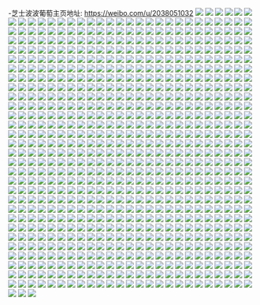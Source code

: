 -芝士波波葡萄主页地址: https://weibo.com/u/2038051032 
![](https://wx4.sinaimg.cn/mw2000/797a30d8gy1h94ldsx1okj20tu0lddhh.jpg) 
![](https://wx4.sinaimg.cn/mw2000/797a30d8gy1h93lzzyhoqj20zk0k0adq.jpg) 
![](https://wx4.sinaimg.cn/mw2000/797a30d8gy1h93m1l9p1jj21yl2zsb2b.jpg) 
![](https://wx4.sinaimg.cn/mw2000/797a30d8gy1h93m0hkgryj22c0340kjo.jpg) 
![](https://wx4.sinaimg.cn/mw2000/797a30d8gy1h93m1db4ioj22ay37kkjn.jpg) 
![](https://wx4.sinaimg.cn/mw2000/797a30d8gy1h93m1evreuj23402c0e82.jpg) 
![](https://wx4.sinaimg.cn/mw2000/797a30d8gy1h93m136ec9j22qi27fqv7.jpg) 
![](https://wx4.sinaimg.cn/mw2000/797a30d8gy1h93lzzbxeaj22c02g4hdw.jpg) 
![](https://wx4.sinaimg.cn/mw2000/797a30d8gy1h93m0ps1fnj225i1rpe82.jpg) 
![](https://wx4.sinaimg.cn/mw2000/797a30d8gy1h93m20owp7j22c02xlkjo.jpg) 
![](https://wx4.sinaimg.cn/mw2000/797a30d8gy1h8ryrropltj20k00zktdi.jpg) 
![](https://wx4.sinaimg.cn/mw2000/797a30d8gy1h8qbvuxwppj20ld1hdgqj.jpg) 
![](https://wx4.sinaimg.cn/mw2000/797a30d8gy1h8cr4799o1j20u01hc475.jpg) 
![](https://wx4.sinaimg.cn/mw2000/797a30d8gy1h89cj2g897j20u009gwf3.jpg) 
![](https://wx4.sinaimg.cn/mw2000/797a30d8gy1h89cjbd3mwj22c03407wi.jpg) 
![](https://wx4.sinaimg.cn/mw2000/797a30d8gy1h83qkrokmbj20u01syn1a.jpg) 
![](https://wx4.sinaimg.cn/mw2000/797a30d8gy1h7jkusuvkqj20u01hcnak.jpg) 
![](https://wx4.sinaimg.cn/mw2000/797a30d8gy1h61q2hwrzhj20u01hc12a.jpg) 
![](https://wx4.sinaimg.cn/mw2000/797a30d8gy1h5vkj5i0kpj21400u076l.jpg) 
![](https://wx4.sinaimg.cn/mw2000/797a30d8gy1h5i5cq5165j22c03401kz.jpg) 
![](https://wx4.sinaimg.cn/mw2000/797a30d8gy1h5i5b1z4haj20qp0r1taa.jpg) 
![](https://wx4.sinaimg.cn/mw2000/797a30d8gy1h40vscl2qqj20u0140teq.jpg) 
![](https://wx4.sinaimg.cn/mw2000/797a30d8gy1h40vskyq1wj20n00kfdjn.jpg) 
![](https://wx4.sinaimg.cn/mw2000/797a30d8gy1h3vw2k01wnj20u01hcwm3.jpg) 
![](https://wx4.sinaimg.cn/mw2000/797a30d8gy1h35g52ppooj20u01sywj1.jpg) 
![](https://wx4.sinaimg.cn/mw2000/797a30d8gy1h35g57lau2j20u01hcjyp.jpg) 
![](https://wx4.sinaimg.cn/mw2000/797a30d8gy1h35g5pm2hnj20u01hc7ef.jpg) 
![](https://wx4.sinaimg.cn/mw2000/797a30d8gy1h2zhyex3c5j20u01sy0z0.jpg) 
![](https://wx4.sinaimg.cn/mw2000/797a30d8gy1h283mfxb8gj20u01hcqdv.jpg) 
![](https://wx4.sinaimg.cn/mw2000/797a30d8gy1h24466t0f8j20u01syagg.jpg) 
![](https://wx4.sinaimg.cn/mw2000/797a30d8gy1h23gnu7irfj20u0140ajq.jpg) 
![](https://wx4.sinaimg.cn/mw2000/797a30d8gy1h1wlg186txj21sc2dsx6p.jpg) 
![](https://wx4.sinaimg.cn/mw2000/797a30d8gy1h1tcn1vxhgj251c3s0x6r.jpg) 
![](https://wx4.sinaimg.cn/mw2000/797a30d8gy1h1tcn3h4c5j22yo1o0qv6.jpg) 
![](https://wx4.sinaimg.cn/mw2000/797a30d8gy1h1tcln5e2tj21e022hn6b.jpg) 
![](https://wx4.sinaimg.cn/mw2000/797a30d8gy1h1dxv5wkxaj23402c0b2c.jpg) 
![](https://wx4.sinaimg.cn/mw2000/797a30d8gy1h13b3ul6kzj20wi19442n.jpg) 
![](https://wx4.sinaimg.cn/mw2000/797a30d8gy1h12nciupzfj22yo1o0u0y.jpg) 
![](https://wx4.sinaimg.cn/mw2000/797a30d8gy1h0wmjjmnckj22c0391u0y.jpg) 
![](https://wx4.sinaimg.cn/mw2000/797a30d8gy1h0v8xedipfj20lc0lc40a.jpg) 
![](https://wx4.sinaimg.cn/mw2000/797a30d8gy1h0iijueew1j21hc0u0apj.jpg) 
![](https://wx4.sinaimg.cn/mw2000/797a30d8gy1h0iijyo7blj22c03401kz.jpg) 
![](https://wx4.sinaimg.cn/mw2000/797a30d8gy1h0cmitgex0j23402c0npe.jpg) 
![](https://wx4.sinaimg.cn/mw2000/797a30d8gy1h0cmixom34j23402c0b2b.jpg) 
![](https://wx4.sinaimg.cn/mw2000/797a30d8gy1h0cmj087noj23402c01ky.jpg) 
![](https://wx4.sinaimg.cn/mw2000/797a30d8gy1gzy1t81frbj23402c01kz.jpg) 
![](https://wx4.sinaimg.cn/mw2000/797a30d8gy1gzxhnh88jnj20m30tcjsy.jpg) 
![](https://wx4.sinaimg.cn/mw2000/797a30d8gy1gzvjw8smg9j21400u0k0m.jpg) 
![](https://wx4.sinaimg.cn/mw2000/797a30d8gy1gzlb297fbej20la112my0.jpg) 
![](https://wx4.sinaimg.cn/mw2000/797a30d8gy1gzlb28nmpij20lh152gom.jpg) 
![](https://wx4.sinaimg.cn/mw2000/797a30d8gy1gzl2d7d8adj20u005kglo.jpg) 
![](https://wx4.sinaimg.cn/mw2000/797a30d8gy1gzj92xan3uj20rn1fvti8.jpg) 
![](https://wx4.sinaimg.cn/mw2000/797a30d8gy1gyybr52e1kj21400u0dq1.jpg) 
![](https://wx4.sinaimg.cn/mw2000/797a30d8gy1gyviyhdi78j21hc0u07d5.jpg) 
![](https://wx4.sinaimg.cn/mw2000/797a30d8gy1gysg3s7zuuj215o1au121.jpg) 
![](https://wx4.sinaimg.cn/mw2000/797a30d8gy1gyftkzw1gij22yo1o0kjm.jpg) 
![](https://wx4.sinaimg.cn/mw2000/797a30d8gy1gy0h5h8i68j20u0140dlx.jpg) 
![](https://wx4.sinaimg.cn/mw2000/797a30d8gy1gy0h6cy99ej21400u0n82.jpg) 
![](https://wx4.sinaimg.cn/mw2000/797a30d8gy1gy0h5be6b4j21400u0qej.jpg) 
![](https://wx4.sinaimg.cn/mw2000/797a30d8gy1gy0he0kr6nj206y0ay74m.jpg) 
![](https://wx4.sinaimg.cn/mw2000/797a30d8gy1gy0glvollcj213z0q9tig.jpg) 
![](https://wx4.sinaimg.cn/mw2000/797a30d8gy1gxybes6r3tj22801o0kjl.jpg) 
![](https://wx4.sinaimg.cn/mw2000/797a30d8gy1gxy4h5a9yxj20hs0e8abl.jpg) 
![](https://wx4.sinaimg.cn/mw2000/797a30d8gy1gwiehrd1fxj21400u0qdd.jpg) 
![](https://wx4.sinaimg.cn/mw2000/797a30d8gy1gwiehqenwfj21400u0dpg.jpg) 
![](https://wx4.sinaimg.cn/mw2000/797a30d8gy1gwha7xgjkgj20k00k0401.jpg) 
![](https://wx4.sinaimg.cn/mw2000/797a30d8gy1gwfnl3z6d7j20u10u0778.jpg) 
![](https://wx4.sinaimg.cn/mw2000/797a30d8gy1gwcryhot2gj22801o0u0x.jpg) 
![](https://wx4.sinaimg.cn/mw2000/797a30d8gy1gwcryjgodaj22801o0x6p.jpg) 
![](https://wx4.sinaimg.cn/mw2000/797a30d8gy1gwbiqhhcjhj20t51cun8z.jpg) 
![](https://wx4.sinaimg.cn/mw2000/797a30d8gy1gwb6y4vl7ej23402c0qv6.jpg) 
![](https://wx4.sinaimg.cn/mw2000/797a30d8gy1gwb6xfbr3sj22c03401kz.jpg) 
![](https://wx4.sinaimg.cn/mw2000/797a30d8gy1gwb6xotni6j229p1z9b29.jpg) 
![](https://wx4.sinaimg.cn/mw2000/797a30d8gy1gw9skag0ejj222o340x6p.jpg) 
![](https://wx4.sinaimg.cn/mw2000/797a30d8gy1gw6lv942o2j234022oe82.jpg) 
![](https://wx4.sinaimg.cn/mw2000/797a30d8gy1gw6lvbn035j234022ox6p.jpg) 
![](https://wx4.sinaimg.cn/mw2000/797a30d8gy1gw43n4pil1j20r612w0wx.jpg) 
![](https://wx4.sinaimg.cn/mw2000/797a30d8gy1gw407sw8bvj20r60l176w.jpg) 
![](https://wx4.sinaimg.cn/mw2000/797a30d8ly1gw14anl1oxj23s051ckjo.jpg) 
![](https://wx4.sinaimg.cn/mw2000/797a30d8ly1gw14ayxfbrj22bc334b2b.jpg) 
![](https://wx4.sinaimg.cn/mw2000/797a30d8ly1gw14b3hda2j23342bckjm.jpg) 
![](https://wx4.sinaimg.cn/mw2000/797a30d8ly1gw14ars9n3j23342bce82.jpg) 
![](https://wx4.sinaimg.cn/mw2000/797a30d8gy1gw02hnq605j22bc2b9kjm.jpg) 
![](https://wx4.sinaimg.cn/mw2000/797a30d8gy1gvzvvy6mj8j22bc334b2a.jpg) 
![](https://wx4.sinaimg.cn/mw2000/797a30d8gy1gvyxm3f8x1j20r61fojyi.jpg) 
![](https://wx4.sinaimg.cn/mw2000/797a30d8gy1gvyxm3xdi9j20pp117q6z.jpg) 
![](https://wx4.sinaimg.cn/mw2000/797a30d8gy1gvwctuqtxhj20gi0c8t9m.jpg) 
![](https://wx4.sinaimg.cn/mw2000/797a30d8gy1gvw2h2twh9j23hs1yox6p.jpg) 
![](https://wx4.sinaimg.cn/mw2000/797a30d8gy1gvtryikagqj23342bcqv7.jpg) 
![](https://wx4.sinaimg.cn/mw2000/797a30d8gy1gvswnqlmtbj20dw0gy3yv.jpg) 
![](https://wx4.sinaimg.cn/mw2000/002dVsaQly1gvg0lvwh40j63402c07wj02.jpg) 
![](https://wx4.sinaimg.cn/mw2000/002dVsaQgy1gvbekpi578j60r60hd3z102.jpg) 
![](https://wx4.sinaimg.cn/mw2000/002dVsaQgy1gval0vkv31j60ok1h976s02.jpg) 
![](https://wx4.sinaimg.cn/mw2000/002dVsaQgy1gv9f0pvczqj62bc334npe02.jpg) 
![](https://wx4.sinaimg.cn/mw2000/002dVsaQgy1gv9f0r5hiuj62z71obkjm02.jpg) 
![](https://wx4.sinaimg.cn/mw2000/002dVsaQgy1gv8zmvr8y5j62bc2bchdt02.jpg) 
![](https://wx4.sinaimg.cn/mw2000/002dVsaQgy1gv8bhniz9wj60r60b7q3b02.jpg) 
![](https://wx4.sinaimg.cn/mw2000/002dVsaQgy1gv89h8miayj60m81f80us02.jpg) 
![](https://wx4.sinaimg.cn/mw2000/002dVsaQgy1gv84x9ql2aj60jg0jfdiv02.jpg) 
![](https://wx4.sinaimg.cn/mw2000/002dVsaQgy1gv38k34m5uj63342bcx6p02.jpg) 
![](https://wx4.sinaimg.cn/mw2000/002dVsaQgy1gv1bz59dlkj60r61eitb002.jpg) 
![](https://wx4.sinaimg.cn/mw2000/002dVsaQgy1gv18jgw3flj63342bckjl02.jpg) 
![](https://wx4.sinaimg.cn/mw2000/002dVsaQgy1gv0uvcgncyj60hs0hsjsn02.jpg) 
![](https://wx4.sinaimg.cn/mw2000/002dVsaQgy1guzvbt3dowj63342bc1kz02.jpg) 
![](https://wx4.sinaimg.cn/mw2000/002dVsaQgy1guygzltm80j62bc3341ky02.jpg) 
![](https://wx4.sinaimg.cn/mw2000/002dVsaQgy1guwbn9753lj63342bckjp02.jpg) 
![](https://wx4.sinaimg.cn/mw2000/002dVsaQgy1guw3dpaitgj60u00xf78202.jpg) 
![](https://wx4.sinaimg.cn/mw2000/002dVsaQgy1guu5ysdjxej62bc3341kz02.jpg) 
![](https://wx4.sinaimg.cn/mw2000/002dVsaQgy1gutbhzwqtfj62c0340qv602.jpg) 
![](https://wx4.sinaimg.cn/mw2000/002dVsaQgy1gutbi1s8e5j63402c0kjm02.jpg) 
![](https://wx4.sinaimg.cn/mw2000/002dVsaQgy1gutbiaqnwrj63402c01kz02.jpg) 
![](https://wx4.sinaimg.cn/mw2000/002dVsaQgy1gutbib8f3vj60r6108go802.jpg) 
![](https://wx4.sinaimg.cn/mw2000/002dVsaQgy1guqy5915uej60qo0qo75p02.jpg) 
![](https://wx4.sinaimg.cn/mw2000/002dVsaQgy1guphfcxof0j60qo0qo0v202.jpg) 
![](https://wx4.sinaimg.cn/mw2000/002dVsaQgy1gundjch9pbj63342bce8302.jpg) 
![](https://wx4.sinaimg.cn/mw2000/002dVsaQgy1gundjneiykj63342bc1kz02.jpg) 
![](https://wx4.sinaimg.cn/mw2000/002dVsaQgy1gufj9qij4tj62w62bc7wl02.jpg) 
![](https://wx4.sinaimg.cn/mw2000/002dVsaQgy1gufjbut6glj62w62bcx6s02.jpg) 
![](https://wx4.sinaimg.cn/mw2000/002dVsaQgy1gufjc489lkj62w62bcx6t02.jpg) 
![](https://wx4.sinaimg.cn/mw2000/002dVsaQgy1gufjc8lhjqj62bc1uokjn02.jpg) 
![](https://wx4.sinaimg.cn/mw2000/002dVsaQgy1gufjcfdrjoj62w62bcqv902.jpg) 
![](https://wx4.sinaimg.cn/mw2000/002dVsaQgy1gufjck2tl9j62bc1unb2c02.jpg) 
![](https://wx4.sinaimg.cn/mw2000/002dVsaQgy1gufjbxvgqaj62bc1uo7wj02.jpg) 
![](https://wx4.sinaimg.cn/mw2000/002dVsaQgy1guf15nl7zbj606t06sdgp02.jpg) 
![](https://wx4.sinaimg.cn/mw2000/002dVsaQgy1gudp96yfhdj62bc334kjm02.jpg) 
![](https://wx4.sinaimg.cn/mw2000/002dVsaQgy1gudp9esxebj60r6108djq02.jpg) 
![](https://wx4.sinaimg.cn/mw2000/002dVsaQgy1gtzdh4aocqj62bc334kjn02.jpg) 
![](https://wx4.sinaimg.cn/mw2000/002dVsaQgy1gtwpt110ufj61400u0q7x02.jpg) 
![](https://wx4.sinaimg.cn/mw2000/002dVsaQgy1gtngkxs46fj60u00u0jt702.jpg) 
![](https://wx4.sinaimg.cn/mw2000/002dVsaQgy1gtl36godjaj60r60qmdic02.jpg) 
![](https://wx4.sinaimg.cn/mw2000/797a30d8gy1gt1r8is68oj22bc334u0x.jpg) 
![](https://wx4.sinaimg.cn/mw2000/797a30d8gy1gt1r8kzdjzj23402c0x6q.jpg) 
![](https://wx4.sinaimg.cn/mw2000/797a30d8gy1gsvy9za41lj20u00jwjt1.jpg) 
![](https://wx4.sinaimg.cn/mw2000/797a30d8gy1gsvy9zjjkmj20qo0qomyl.jpg) 
![](https://wx4.sinaimg.cn/mw2000/797a30d8gy1gsmbxj9a10j20pm1h9aeb.jpg) 
![](https://wx4.sinaimg.cn/mw2000/797a30d8gy1gsfs4bnqy5j20qs0my3zk.jpg) 
![](https://wx4.sinaimg.cn/mw2000/797a30d8gy1gsc7aot7q7j22vs1hlb2c.jpg) 
![](https://wx4.sinaimg.cn/mw2000/797a30d8gy1gsb9pafg5lj23342bckjm.jpg) 
![](https://wx4.sinaimg.cn/mw2000/797a30d8gy1gsamgz0zxej23342bcx6q.jpg) 
![](https://wx4.sinaimg.cn/mw2000/002dVsaQgy1gsamh3zwbmj63342bc7wj02.jpg) 
![](https://wx4.sinaimg.cn/mw2000/797a30d8gy1gsam7br2h1j23342bcqv6.jpg) 
![](https://wx4.sinaimg.cn/mw2000/797a30d8gy1gsam6wqytnj23342bc1ky.jpg) 
![](https://wx4.sinaimg.cn/mw2000/797a30d8gy1gsamh4svkxj20r60jswh2.jpg) 
![](https://wx4.sinaimg.cn/mw2000/797a30d8gy1gsam7xefsjj20r60i7q57.jpg) 
![](https://wx4.sinaimg.cn/mw2000/797a30d8gy1gsamhb3isvj23342bcqv7.jpg) 
![](https://wx4.sinaimg.cn/mw2000/797a30d8gy1gsamhf049oj23342bce82.jpg) 
![](https://wx4.sinaimg.cn/mw2000/797a30d8gy1gsamhivpqvj23342bckjm.jpg) 
![](https://wx4.sinaimg.cn/mw2000/002dVsaQgy1gsamhl7pymj63342bchdv02.jpg) 
![](https://wx4.sinaimg.cn/mw2000/797a30d8gy1gs8w6uq1m0j23342bc1ky.jpg) 
![](https://wx4.sinaimg.cn/mw2000/797a30d8gy1gs8w6xlnhaj23342bc7wi.jpg) 
![](https://wx4.sinaimg.cn/mw2000/797a30d8gy1gs8uhyfjv9j23342bcx6q.jpg) 
![](https://wx4.sinaimg.cn/mw2000/797a30d8gy1gs8ugr7orzj20r60heabn.jpg) 
![](https://wx4.sinaimg.cn/mw2000/797a30d8gy1gs8uguxqcoj23342bc1kz.jpg) 
![](https://wx4.sinaimg.cn/mw2000/002dVsaQgy1gs8uhu2xvfj63342bc7wj02.jpg) 
![](https://wx4.sinaimg.cn/mw2000/797a30d8gy1gs8uh02ix2j23342bcnpf.jpg) 
![](https://wx4.sinaimg.cn/mw2000/797a30d8gy1gs8uh51fftj23342bckjn.jpg) 
![](https://wx4.sinaimg.cn/mw2000/002dVsaQgy1gs8uh8zoifj63342bcb2a02.jpg) 
![](https://wx4.sinaimg.cn/mw2000/797a30d8gy1gs8uhheslaj23342bcqv8.jpg) 
![](https://wx4.sinaimg.cn/mw2000/002dVsaQgy1gs8ugjls77j62bc334kjp02.jpg) 
![](https://wx4.sinaimg.cn/mw2000/797a30d8gy1gs3vwjwnj7j23342bcb2b.jpg) 
![](https://wx4.sinaimg.cn/mw2000/797a30d8gy1gs3vwl2mh8j20r60wajxu.jpg) 
![](https://wx4.sinaimg.cn/mw2000/797a30d8gy1grxz4tl84oj22i51v94qr.jpg) 
![](https://wx4.sinaimg.cn/mw2000/797a30d8gy1grxz4ywtnqj234024l7wk.jpg) 
![](https://wx4.sinaimg.cn/mw2000/797a30d8gy1gruhvh8iomj20r60nejue.jpg) 
![](https://wx4.sinaimg.cn/mw2000/797a30d8gy1gruhuipe5fj23402c0qv9.jpg) 
![](https://wx4.sinaimg.cn/mw2000/797a30d8gy1gruhu28o57j20r60l277l.jpg) 
![](https://wx4.sinaimg.cn/mw2000/797a30d8gy1gruhum24ybj22io1w0u0x.jpg) 
![](https://wx4.sinaimg.cn/mw2000/797a30d8gy1gruhumrmp1j20r60legna.jpg) 
![](https://wx4.sinaimg.cn/mw2000/797a30d8gy1gruhtwfndmj20r60jvn03.jpg) 
![](https://wx4.sinaimg.cn/mw2000/797a30d8gy1gruhv2b5p6j23402c0u11.jpg) 
![](https://wx4.sinaimg.cn/mw2000/797a30d8gy1gruhvcyd59j23402c0e85.jpg) 
![](https://wx4.sinaimg.cn/mw2000/797a30d8gy1gruhve9a35j20r60o5n0g.jpg) 
![](https://wx4.sinaimg.cn/mw2000/797a30d8gy1gruhvfsydoj20r60ok411.jpg) 
![](https://wx4.sinaimg.cn/mw2000/797a30d8gy1gruhvhzoyij20r00sc0vi.jpg) 
![](https://wx4.sinaimg.cn/mw2000/797a30d8gy1gruhvwvpenj23402c0x6s.jpg) 
![](https://wx4.sinaimg.cn/mw2000/797a30d8gy1gruhvxm3vlj20r50ukdj8.jpg) 
![](https://wx4.sinaimg.cn/mw2000/797a30d8gy1gruhwn2k12j20r614kq6a.jpg) 
![](https://wx4.sinaimg.cn/mw2000/797a30d8gy1gruhwzukqzj20r61axn1f.jpg) 
![](https://wx4.sinaimg.cn/mw2000/797a30d8gy1gruhvyhythj20qs0k7q5t.jpg) 
![](https://wx4.sinaimg.cn/mw2000/797a30d8gy1gruhvztm4oj20r6159n2w.jpg) 
![](https://wx4.sinaimg.cn/mw2000/797a30d8gy1gruhw3lh26j20r60n1tb9.jpg) 
![](https://wx4.sinaimg.cn/mw2000/797a30d8gy1grsmeffpbgj20r614rq50.jpg) 
![](https://wx4.sinaimg.cn/mw2000/797a30d8gy1grsmbsrogaj20r60uh77p.jpg) 
![](https://wx4.sinaimg.cn/mw2000/797a30d8gy1grsmaz0l99j20jn17d7ew.jpg) 
![](https://wx4.sinaimg.cn/mw2000/797a30d8gy1grsmeumn3ej20r60pjacw.jpg) 
![](https://wx4.sinaimg.cn/mw2000/002dVsaQgy1grsmf0r837j60r30z5wi602.jpg) 
![](https://wx4.sinaimg.cn/mw2000/797a30d8gy1grsmcgppsbj20r61g977d.jpg) 
![](https://wx4.sinaimg.cn/mw2000/797a30d8gy1grslv2ig78j21400u0agm.jpg) 
![](https://wx4.sinaimg.cn/mw2000/002dVsaQgy1grslvacz7lj60u0140jy102.jpg) 
![](https://wx4.sinaimg.cn/mw2000/797a30d8gy1grslvgvshkj20u0140n3b.jpg) 
![](https://wx4.sinaimg.cn/mw2000/797a30d8gy1grslvhxe65j20u0140woi.jpg) 
![](https://wx4.sinaimg.cn/mw2000/797a30d8gy1grslv52odqj21400u0dm5.jpg) 
![](https://wx4.sinaimg.cn/mw2000/797a30d8gy1grslw2ibozj20r60hkq7l.jpg) 
![](https://wx4.sinaimg.cn/mw2000/797a30d8gy1grslws4wwej20r618dwmp.jpg) 
![](https://wx4.sinaimg.cn/mw2000/797a30d8gy1grslvnharaj20u0140dl9.jpg) 
![](https://wx4.sinaimg.cn/mw2000/797a30d8gy1grslv8uwr5j20r60ev40h.jpg) 
![](https://wx4.sinaimg.cn/mw2000/797a30d8gy1grslxzrov1j20r60jxadr.jpg) 
![](https://wx4.sinaimg.cn/mw2000/797a30d8gy1grslvawdolj20r6115jw8.jpg) 
![](https://wx4.sinaimg.cn/mw2000/797a30d8gy1grslvcrid8j213y0u0gpa.jpg) 
![](https://wx4.sinaimg.cn/mw2000/797a30d8gy1grslx5c4yfj20u0140dkh.jpg) 
![](https://wx4.sinaimg.cn/mw2000/002dVsaQgy1grslxjsqqij60r60i0dgu02.jpg) 
![](https://wx4.sinaimg.cn/mw2000/797a30d8gy1grslxrfdu7j20u0140gq6.jpg) 
![](https://wx4.sinaimg.cn/mw2000/002dVsaQgy1grslygp494j61400u0djz02.jpg) 
![](https://wx4.sinaimg.cn/mw2000/002dVsaQgy1grsly7qqogj61400u042402.jpg) 
![](https://wx4.sinaimg.cn/mw2000/797a30d8gy1grsky7muozj22c0340b2e.jpg) 
![](https://wx4.sinaimg.cn/mw2000/797a30d8gy1grskycadgpj23402c0x6t.jpg) 
![](https://wx4.sinaimg.cn/mw2000/797a30d8gy1grskyg3q8lj222o1sc4qr.jpg) 
![](https://wx4.sinaimg.cn/mw2000/797a30d8gy1grskyi6gbpj22ds1scnpf.jpg) 
![](https://wx4.sinaimg.cn/mw2000/797a30d8gy1grskyr4adaj22c03404qv.jpg) 
![](https://wx4.sinaimg.cn/mw2000/797a30d8gy1grskyopji2j22ds1scqv7.jpg) 
![](https://wx4.sinaimg.cn/mw2000/797a30d8gy1grskymkzwrj22ds1sc7wj.jpg) 
![](https://wx4.sinaimg.cn/mw2000/797a30d8gy1grskydpj4yj23402c0x6p.jpg) 
![](https://wx4.sinaimg.cn/mw2000/797a30d8gy1grskya3u6vj23402c0kjo.jpg) 
![](https://wx4.sinaimg.cn/mw2000/797a30d8gy1grskyswghxj22ds1scu0z.jpg) 
![](https://wx4.sinaimg.cn/mw2000/797a30d8gy1grskywoyh8j22ds1scqv7.jpg) 
![](https://wx4.sinaimg.cn/mw2000/797a30d8gy1grskyyih8jj23402c0e84.jpg) 
![](https://wx4.sinaimg.cn/mw2000/797a30d8gy1grskz0zbi0j225v335nph.jpg) 
![](https://wx4.sinaimg.cn/mw2000/797a30d8gy1grskz2hscwj22ds1c97wj.jpg) 
![](https://wx4.sinaimg.cn/mw2000/797a30d8gy1grskz3repkj22ds1c9kjm.jpg) 
![](https://wx4.sinaimg.cn/mw2000/797a30d8gy1grskz52hslj22ds1c9npe.jpg) 
![](https://wx4.sinaimg.cn/mw2000/797a30d8gy1grskz6nb3vj22ds1sckjl.jpg) 
![](https://wx4.sinaimg.cn/mw2000/797a30d8gy1grskz787c0j20r60kdgnu.jpg) 
![](https://wx4.sinaimg.cn/mw2000/797a30d8gy1grsd0du09xj20u0140djd.jpg) 
![](https://wx4.sinaimg.cn/mw2000/797a30d8gy1grmurngx3dj21t00u04ln.jpg) 
![](https://wx4.sinaimg.cn/mw2000/797a30d8gy1grknbsnrkij20u01t04b0.jpg) 
![](https://wx4.sinaimg.cn/mw2000/797a30d8gy1grknbtjluej20u01t07ex.jpg) 
![](https://wx4.sinaimg.cn/mw2000/797a30d8gy1grkjycnjq8j20go0g9aaq.jpg) 
![](https://wx4.sinaimg.cn/mw2000/797a30d8gy1grfz8nfd0fj20r60hz0uc.jpg) 
![](https://wx4.sinaimg.cn/mw2000/797a30d8gy1grbvxl3wquj20r60eeq3i.jpg) 
![](https://wx4.sinaimg.cn/mw2000/797a30d8gy1gr0au73covj20r60avgmi.jpg) 
![](https://wx4.sinaimg.cn/mw2000/797a30d8gy1gqx75ngzx6j20r60kdju1.jpg) 
![](https://wx4.sinaimg.cn/mw2000/797a30d8gy1gqx75tvsb5j23342bcqv6.jpg) 
![](https://wx4.sinaimg.cn/mw2000/797a30d8gy1gqslk8wip8j23342bc4qr.jpg) 
![](https://wx4.sinaimg.cn/mw2000/797a30d8gy1gqslkp3ul8j22bc3347wj.jpg) 
![](https://wx4.sinaimg.cn/mw2000/797a30d8gy1gqslkv06bmj23342bc1kz.jpg) 
![](https://wx4.sinaimg.cn/mw2000/797a30d8gy1gqslk278qvj23342bc1kz.jpg) 
![](https://wx4.sinaimg.cn/mw2000/797a30d8gy1gqslkyhx0dj21sg107npd.jpg) 
![](https://wx4.sinaimg.cn/mw2000/797a30d8gy1gqsll27370j21401z4x6p.jpg) 
![](https://wx4.sinaimg.cn/mw2000/797a30d8gy1gqrr58uxfhj21hc1z4kjl.jpg) 
![](https://wx4.sinaimg.cn/mw2000/797a30d8ly1gqpwb0oy08j23342bchdv.jpg) 
![](https://wx4.sinaimg.cn/mw2000/797a30d8ly1gqpwb1x81yj23342bc1ky.jpg) 
![](https://wx4.sinaimg.cn/mw2000/797a30d8ly1gqpwb3dicvj23342bcb2b.jpg) 
![](https://wx4.sinaimg.cn/mw2000/797a30d8gy1gqp8frc1ecj20v90uxwh8.jpg) 
![](https://wx4.sinaimg.cn/mw2000/797a30d8gy1gqkemu7flnj21400u0qd6.jpg) 
![](https://wx4.sinaimg.cn/mw2000/797a30d8gy1gqken7wyq7j23342bce84.jpg) 
![](https://wx4.sinaimg.cn/mw2000/797a30d8gy1gqh6qvakdzj21mc1mc4qr.jpg) 
![](https://wx4.sinaimg.cn/mw2000/797a30d8gy1gqh6qsyglej21mc1mcx6q.jpg) 
![](https://wx4.sinaimg.cn/mw2000/797a30d8gy1gqh6qwzowhj21mc1mcx6q.jpg) 
![](https://wx4.sinaimg.cn/mw2000/797a30d8gy1gqh6r56ak9j20r60r6wjz.jpg) 
![](https://wx4.sinaimg.cn/mw2000/797a30d8gy1gqfqx4h35hj23342bcu0y.jpg) 
![](https://wx4.sinaimg.cn/mw2000/797a30d8gy1gqdp3kweomj23342bcqv7.jpg) 
![](https://wx4.sinaimg.cn/mw2000/797a30d8gy1gqdp3n3i32j23342bc7wj.jpg) 
![](https://wx4.sinaimg.cn/mw2000/797a30d8gy1gqdp3qdzh5j23342bc4qr.jpg) 
![](https://wx4.sinaimg.cn/mw2000/797a30d8gy1gqdp3wc3c9j23342bcx6r.jpg) 
![](https://wx4.sinaimg.cn/mw2000/797a30d8gy1gqax89f6yuj23342bcnpe.jpg) 
![](https://wx4.sinaimg.cn/mw2000/797a30d8gy1gq8kjsubj4j22bc334hdu.jpg) 
![](https://wx4.sinaimg.cn/mw2000/797a30d8gy1gq8kk6xymrj23342bcx6q.jpg) 
![](https://wx4.sinaimg.cn/mw2000/797a30d8gy1gq8kkervsqj23342bcnpf.jpg) 
![](https://wx4.sinaimg.cn/mw2000/797a30d8gy1gq8kw0ir49j23342bc7wk.jpg) 
![](https://wx4.sinaimg.cn/mw2000/797a30d8gy1gq8kwdaqr2j22832w91kz.jpg) 
![](https://wx4.sinaimg.cn/mw2000/797a30d8gy1gq8kwj1u4kj22bc334u0y.jpg) 
![](https://wx4.sinaimg.cn/mw2000/797a30d8gy1gq8kwopsv4j21s71s77wi.jpg) 
![](https://wx4.sinaimg.cn/mw2000/797a30d8gy1gq8kx2vxujj23342bc4qr.jpg) 
![](https://wx4.sinaimg.cn/mw2000/797a30d8gy1gq8kxgz0phj23342bc1kz.jpg) 
![](https://wx4.sinaimg.cn/mw2000/797a30d8gy1gq7bg9izlhj22bc334u0y.jpg) 
![](https://wx4.sinaimg.cn/mw2000/797a30d8gy1gq7bgdzf5jj22bc334x6r.jpg) 
![](https://wx4.sinaimg.cn/mw2000/797a30d8gy1gq7bghbr84j23342bc7wi.jpg) 
![](https://wx4.sinaimg.cn/mw2000/797a30d8gy1gq7bgytkgvj23342bc1kz.jpg) 
![](https://wx4.sinaimg.cn/mw2000/797a30d8gy1gq7bgtmlbgj22bc3341kz.jpg) 
![](https://wx4.sinaimg.cn/mw2000/797a30d8gy1gq7bh2h2ixj22bc334u0y.jpg) 
![](https://wx4.sinaimg.cn/mw2000/797a30d8gy1gq7bh892ioj20r60n3gob.jpg) 
![](https://wx4.sinaimg.cn/mw2000/797a30d8gy1gq7bh5dxakj22bc334hdu.jpg) 
![](https://wx4.sinaimg.cn/mw2000/797a30d8gy1gq7bh7hxzaj22402tckjl.jpg) 
![](https://wx4.sinaimg.cn/mw2000/797a30d8gy1gq0umkmz30j20ku0fm75h.jpg) 
![](https://wx4.sinaimg.cn/mw2000/797a30d8gy1gq0umla022j20qy0n60ut.jpg) 
![](https://wx4.sinaimg.cn/mw2000/797a30d8gy1gpwt1ada4ej23342bc4qq.jpg) 
![](https://wx4.sinaimg.cn/mw2000/797a30d8gy1gpwt1cd79bj23342bc1ky.jpg) 
![](https://wx4.sinaimg.cn/mw2000/797a30d8gy1gpwt1ejje6j23342bcb2a.jpg) 
![](https://wx4.sinaimg.cn/mw2000/797a30d8gy1gpwt1go97zj23342bcb2a.jpg) 
![](https://wx4.sinaimg.cn/mw2000/797a30d8gy1gpwt1jx4mgj23342bc4qq.jpg) 
![](https://wx4.sinaimg.cn/mw2000/797a30d8gy1gpwt1oua0aj23342bce82.jpg) 
![](https://wx4.sinaimg.cn/mw2000/797a30d8gy1gpwt1qw861j23342bcu0y.jpg) 
![](https://wx4.sinaimg.cn/mw2000/797a30d8gy1gpwt15k2vwj22bc2hwx6q.jpg) 
![](https://wx4.sinaimg.cn/mw2000/797a30d8gy1gpwt1rqgtsj20r50vf43i.jpg) 
![](https://wx4.sinaimg.cn/mw2000/797a30d8gy1gpuya2raj7j20u0140n2z.jpg) 
![](https://wx4.sinaimg.cn/mw2000/797a30d8gy1gpuya437hzj22bc334e82.jpg) 
![](https://wx4.sinaimg.cn/mw2000/797a30d8gy1gpumotssimj20r60g9792.jpg) 
![](https://wx4.sinaimg.cn/mw2000/797a30d8gy1gpumo4sbelj21400u0dow.jpg) 
![](https://wx4.sinaimg.cn/mw2000/797a30d8gy1gpumqftvssj21400u0gr7.jpg) 
![](https://wx4.sinaimg.cn/mw2000/797a30d8gy1gpumn93xsrj23402c0x6s.jpg) 
![](https://wx4.sinaimg.cn/mw2000/797a30d8gy1gpumm4vlzrj23342bce82.jpg) 
![](https://wx4.sinaimg.cn/mw2000/797a30d8gy1gpumnbrehoj23402c0e85.jpg) 
![](https://wx4.sinaimg.cn/mw2000/797a30d8gy1gpr50d9fbvj20oh1h9tco.jpg) 
![](https://wx4.sinaimg.cn/mw2000/797a30d8gy1gpr4254xe3j20r609rwes.jpg) 
![](https://wx4.sinaimg.cn/mw2000/797a30d8gy1gpmwpc9t1mj23342bcb2b.jpg) 
![](https://wx4.sinaimg.cn/mw2000/797a30d8gy1gpmwpeigayj23342bchdv.jpg) 
![](https://wx4.sinaimg.cn/mw2000/797a30d8gy1gpmwpg3rvxj22bc334kjm.jpg) 
![](https://wx4.sinaimg.cn/mw2000/797a30d8gy1gpmwpha44aj22bc334qv5.jpg) 
![](https://wx4.sinaimg.cn/mw2000/797a30d8gy1gpmtmbr6wjj23s051ce85.jpg) 
![](https://wx4.sinaimg.cn/mw2000/797a30d8gy1gpmtmcypffj20r61byn1h.jpg) 
![](https://wx4.sinaimg.cn/mw2000/797a30d8gy1gpmtmrzzfzj23s051ckjq.jpg) 
![](https://wx4.sinaimg.cn/mw2000/797a30d8gy1gpauj0oe4yj23342bcqv7.jpg) 
![](https://wx4.sinaimg.cn/mw2000/797a30d8ly1gp7tvn2joxj22gw1e07wk.jpg) 
![](https://wx4.sinaimg.cn/mw2000/797a30d8ly1gp7tvkomd4j21mc1mcu0y.jpg) 
![](https://wx4.sinaimg.cn/mw2000/797a30d8ly1gp7tvnj2s1j20dw0hvtcs.jpg) 
![](https://wx4.sinaimg.cn/mw2000/797a30d8ly1gp6srwcr8kj21mc1mcnpf.jpg) 
![](https://wx4.sinaimg.cn/mw2000/797a30d8ly1gp6ss0c5dmj22gw1e07wk.jpg) 
![](https://wx4.sinaimg.cn/mw2000/797a30d8gy1gorw1m01jsj20u0140td6.jpg) 
![](https://wx4.sinaimg.cn/mw2000/797a30d8gy1gorw1muvi0j21400u0gqg.jpg) 
![](https://wx4.sinaimg.cn/mw2000/797a30d8gy1gorw1nxzskj20u0140mzv.jpg) 
![](https://wx4.sinaimg.cn/mw2000/797a30d8gy1gorw1stk5mj20u0140ago.jpg) 
![](https://wx4.sinaimg.cn/mw2000/797a30d8gy1gorw1p4j47j20u0140jxd.jpg) 
![](https://wx4.sinaimg.cn/mw2000/797a30d8gy1gorw2dw2ynj20r60ss772.jpg) 
![](https://wx4.sinaimg.cn/mw2000/797a30d8ly1goppd17vzlj22bc3344qq.jpg) 
![](https://wx4.sinaimg.cn/mw2000/797a30d8ly1goppd2hr42j22bc334b2a.jpg) 
![](https://wx4.sinaimg.cn/mw2000/797a30d8ly1goppd30lx5j20on1hc7kb.jpg) 
![](https://wx4.sinaimg.cn/mw2000/797a30d8ly1goppdebqtlj22bc334e83.jpg) 
![](https://wx4.sinaimg.cn/mw2000/797a30d8ly1goppdfzagzj23342bcx6q.jpg) 
![](https://wx4.sinaimg.cn/mw2000/797a30d8ly1goppe355gwj23342bc1ky.jpg) 
![](https://wx4.sinaimg.cn/mw2000/797a30d8ly1goppe4emk6j22bc3344qr.jpg) 
![](https://wx4.sinaimg.cn/mw2000/797a30d8ly1goppe5xk6rj22bc334hdv.jpg) 
![](https://wx4.sinaimg.cn/mw2000/797a30d8ly1goppe7s79mj22bc334hdw.jpg) 
![](https://wx4.sinaimg.cn/mw2000/797a30d8ly1goppe99om5j22bc3341l0.jpg) 
![](https://wx4.sinaimg.cn/mw2000/797a30d8ly1goppeadwtrj23342bcnpe.jpg) 
![](https://wx4.sinaimg.cn/mw2000/797a30d8ly1goppebi53tj22bc334x6q.jpg) 
![](https://wx4.sinaimg.cn/mw2000/797a30d8ly1gonc10dge6j20go0gojrs.jpg) 
![](https://wx4.sinaimg.cn/mw2000/797a30d8gy1gok991101hj20r6180wjv.jpg) 
![](https://wx4.sinaimg.cn/mw2000/797a30d8ly1gojsw8ksslj22bc334e82.jpg) 
![](https://wx4.sinaimg.cn/mw2000/797a30d8ly1gojswbsiefj20nr168gro.jpg) 
![](https://wx4.sinaimg.cn/mw2000/797a30d8ly1gojswj8vb9j22bc334e84.jpg) 
![](https://wx4.sinaimg.cn/mw2000/797a30d8ly1gojswsts8lj23342bce83.jpg) 
![](https://wx4.sinaimg.cn/mw2000/797a30d8ly1gojsxrc3osj23342bcu0y.jpg) 
![](https://wx4.sinaimg.cn/mw2000/797a30d8ly1gojsxwgsizj23342bchdv.jpg) 
![](https://wx4.sinaimg.cn/mw2000/797a30d8ly1gojsxzysvuj23342bc1kz.jpg) 
![](https://wx4.sinaimg.cn/mw2000/797a30d8ly1gojsy3jf33j22bc334e82.jpg) 
![](https://wx4.sinaimg.cn/mw2000/797a30d8ly1gojsy6wxifj20on1hcqod.jpg) 
![](https://wx4.sinaimg.cn/mw2000/797a30d8ly1gojsyasp9mj22bc334b2a.jpg) 
![](https://wx4.sinaimg.cn/mw2000/797a30d8ly1gojsydvud2j20hz0biq4x.jpg) 
![](https://wx4.sinaimg.cn/mw2000/797a30d8ly1gogda8lfuwj20u01t04lm.jpg) 
![](https://wx4.sinaimg.cn/mw2000/797a30d8ly1gogda9wk8ej23342bchdu.jpg) 
![](https://wx4.sinaimg.cn/mw2000/797a30d8ly1gogdabqjejj22bc334hdu.jpg) 
![](https://wx4.sinaimg.cn/mw2000/797a30d8ly1gogdadfasfj22bc3344qs.jpg) 
![](https://wx4.sinaimg.cn/mw2000/797a30d8ly1gogdaeoc6hj22bc334u0y.jpg) 
![](https://wx4.sinaimg.cn/mw2000/797a30d8ly1gogdafna24j23342bcqv6.jpg) 
![](https://wx4.sinaimg.cn/mw2000/797a30d8ly1gogdaguezij23342bcnpe.jpg) 
![](https://wx4.sinaimg.cn/mw2000/797a30d8ly1gogdahsabgj23342bcnpe.jpg) 
![](https://wx4.sinaimg.cn/mw2000/797a30d8ly1gogdai8koaj20lc0l6443.jpg) 
![](https://wx4.sinaimg.cn/mw2000/797a30d8gy1go5mdlg7xxj20u014042m.jpg) 
![](https://wx4.sinaimg.cn/mw2000/797a30d8gy1go5mdmcrekj20u0140799.jpg) 
![](https://wx4.sinaimg.cn/mw2000/797a30d8ly1go4smjrlnuj23342bc4qq.jpg) 
![](https://wx4.sinaimg.cn/mw2000/797a30d8ly1go4smmd45dj22bc3341ky.jpg) 
![](https://wx4.sinaimg.cn/mw2000/797a30d8ly1go4smn61o8j20on1hch53.jpg) 
![](https://wx4.sinaimg.cn/mw2000/797a30d8gy1go441fl3rbj20r60ta776.jpg) 
![](https://wx4.sinaimg.cn/mw2000/797a30d8ly1go2k2d35f0j21xj2sbx6p.jpg) 
![](https://wx4.sinaimg.cn/mw2000/797a30d8ly1go2k26v08wj23342bcqv6.jpg) 
![](https://wx4.sinaimg.cn/mw2000/797a30d8ly1go2k28pdh4j23342bchdv.jpg) 
![](https://wx4.sinaimg.cn/mw2000/797a30d8ly1go2k25s1qhj22bc334b2a.jpg) 
![](https://wx4.sinaimg.cn/mw2000/797a30d8ly1go2k22xmuvj23s051ce85.jpg) 
![](https://wx4.sinaimg.cn/mw2000/797a30d8ly1go2k249mqqj22bc334kjm.jpg) 
![](https://wx4.sinaimg.cn/mw2000/797a30d8ly1go1vdoftkjj20u01t01il.jpg) 
![](https://wx4.sinaimg.cn/mw2000/797a30d8ly1go1ve2mw0bj20u01t079w.jpg) 
![](https://wx4.sinaimg.cn/mw2000/797a30d8gy1gnw7iyszwwj20u00u0tfn.jpg) 
![](https://wx4.sinaimg.cn/mw2000/797a30d8gy1gnphm046h9j21400u0qb6.jpg) 
![](https://wx4.sinaimg.cn/mw2000/797a30d8gy1gnphm0v40cj21400u00zq.jpg) 
![](https://wx4.sinaimg.cn/mw2000/797a30d8gy1gnphlyewvej20u0140n13.jpg) 
![](https://wx4.sinaimg.cn/mw2000/797a30d8gy1gnphm23rqbj20u0140dm8.jpg) 
![](https://wx4.sinaimg.cn/mw2000/797a30d8gy1gnphm2wth6j20u0140n12.jpg) 
![](https://wx4.sinaimg.cn/mw2000/797a30d8gy1gnphm3otkjj20u0140gp0.jpg) 
![](https://wx4.sinaimg.cn/mw2000/797a30d8gy1gnphm59sk3j20u0140441.jpg) 
![](https://wx4.sinaimg.cn/mw2000/797a30d8gy1gnphlz4f36j20u0140n2p.jpg) 
![](https://wx4.sinaimg.cn/mw2000/797a30d8gy1gnphm5zmk5j20r60xc42g.jpg) 
![](https://wx4.sinaimg.cn/mw2000/797a30d8gy1gnphm6vu6bj20u014078d.jpg) 
![](https://wx4.sinaimg.cn/mw2000/797a30d8ly1gnd0l0ohtej22ds1sgu0y.jpg) 
![](https://wx4.sinaimg.cn/mw2000/797a30d8ly1gnd0l1ih0mj21sg2ds7wh.jpg) 
![](https://wx4.sinaimg.cn/mw2000/797a30d8ly1gn705vqr0mj23342bckjn.jpg) 
![](https://wx4.sinaimg.cn/mw2000/797a30d8ly1gn705zvl1jj23342bcu0y.jpg) 
![](https://wx4.sinaimg.cn/mw2000/797a30d8ly1gn7061glf8j22bc3341kz.jpg) 
![](https://wx4.sinaimg.cn/mw2000/797a30d8ly1gn7066hc73j23342bckjm.jpg) 
![](https://wx4.sinaimg.cn/mw2000/797a30d8ly1gn706tumdtj20on1hcwqi.jpg) 
![](https://wx4.sinaimg.cn/mw2000/797a30d8ly1gn706t8rzpj22bc3344qs.jpg) 
![](https://wx4.sinaimg.cn/mw2000/797a30d8ly1gn7062lepej23342bchdu.jpg) 
![](https://wx4.sinaimg.cn/mw2000/797a30d8ly1gn70644zw1j23342bcb2a.jpg) 
![](https://wx4.sinaimg.cn/mw2000/797a30d8ly1gn7065ia14j20u00srahl.jpg) 
![](https://wx4.sinaimg.cn/mw2000/797a30d8ly1gn706uawyrj21400u01kx.jpg) 
![](https://wx4.sinaimg.cn/mw2000/797a30d8ly1gn70684iigj22bc3347wj.jpg) 
![](https://wx4.sinaimg.cn/mw2000/797a30d8ly1gn705yv05nj21hc1z47wi.jpg) 
![](https://wx4.sinaimg.cn/mw2000/797a30d8ly1gmqzxk6qwfj22bc334x6q.jpg) 
![](https://wx4.sinaimg.cn/mw2000/797a30d8ly1gmqzxmqyx5j22bc3344qr.jpg) 
![](https://wx4.sinaimg.cn/mw2000/797a30d8ly1gmqzxpyk55j22bc334b2b.jpg) 
![](https://wx4.sinaimg.cn/mw2000/797a30d8ly1gmqzxtnyijj22bc334u0z.jpg) 
![](https://wx4.sinaimg.cn/mw2000/797a30d8ly1gmqzxw7m2mj22bc334npe.jpg) 
![](https://wx4.sinaimg.cn/mw2000/797a30d8ly1gmqzxya3xyj22bc334kjm.jpg) 
![](https://wx4.sinaimg.cn/mw2000/797a30d8ly1gmhh7aebzpj21400u07wh.jpg) 
![](https://wx4.sinaimg.cn/mw2000/797a30d8ly1gmhh7ayfihj21400u04qp.jpg) 
![](https://wx4.sinaimg.cn/mw2000/797a30d8ly1gmhh7bynmfj22bc334kjm.jpg) 
![](https://wx4.sinaimg.cn/mw2000/797a30d8ly1gmhh7cxa72j22bc334kjm.jpg) 
![](https://wx4.sinaimg.cn/mw2000/797a30d8ly1gmhh7f0peij23342bchdw.jpg) 
![](https://wx4.sinaimg.cn/mw2000/797a30d8ly1gmhh7fkh3wj20js0ivdhq.jpg) 
![](https://wx4.sinaimg.cn/mw2000/797a30d8ly1gm9eyar9lsj22bc334hdu.jpg) 
![](https://wx4.sinaimg.cn/mw2000/797a30d8gy1gltzevphh5j20u014043a.jpg) 
![](https://wx4.sinaimg.cn/mw2000/797a30d8gy1glkrqebgm5j20r60att9f.jpg) 
![](https://wx4.sinaimg.cn/mw2000/797a30d8gy1glkrqmvnp6j21400u0q7l.jpg) 
![](https://wx4.sinaimg.cn/mw2000/797a30d8gy1gl17jwkv36j21400u0adh.jpg) 
![](https://wx4.sinaimg.cn/mw2000/797a30d8gy1gl17k1o9yfj21400u0q7s.jpg) 
![](https://wx4.sinaimg.cn/mw2000/797a30d8gy1gl17jzl23jj21hc0onwhi.jpg) 
![](https://wx4.sinaimg.cn/mw2000/797a30d8gy1gl17k0storj20u01400wd.jpg) 
![](https://wx4.sinaimg.cn/mw2000/797a30d8gy1gl17jxbhg0j21400u0q6z.jpg) 
![](https://wx4.sinaimg.cn/mw2000/797a30d8gy1gl17k58aoej21400u0q8u.jpg) 
![](https://wx4.sinaimg.cn/mw2000/797a30d8gy1gl17k4591sj21400u0jx7.jpg) 
![](https://wx4.sinaimg.cn/mw2000/797a30d8gy1gl17jy5prij20u00w3n1e.jpg) 
![](https://wx4.sinaimg.cn/mw2000/797a30d8gy1gl17jyv86vj20u0140wgm.jpg) 
![](https://wx4.sinaimg.cn/mw2000/797a30d8gy1gkqa2howmsj215o2bchdu.jpg) 
![](https://wx4.sinaimg.cn/mw2000/797a30d8gy1gkorw7qif1j20mm1atai3.jpg) 
![](https://wx4.sinaimg.cn/mw2000/797a30d8gy1gkgdu85k0qj21jk15oqv5.jpg) 
![](https://wx4.sinaimg.cn/mw2000/797a30d8gy1gka4hj1bc6j20u01400vf.jpg) 
![](https://wx4.sinaimg.cn/mw2000/797a30d8gy1gk75s3tkybj20u01t0ah2.jpg) 
![](https://wx4.sinaimg.cn/mw2000/797a30d8gy1gk72ml6f3uj20r61dmdkc.jpg) 
![](https://wx4.sinaimg.cn/mw2000/797a30d8gy1gk72n2ybyjj21400u0q4p.jpg) 
![](https://wx4.sinaimg.cn/mw2000/797a30d8gy1gk72n3q4txj20u014076y.jpg) 
![](https://wx4.sinaimg.cn/mw2000/797a30d8gy1gk72n4cdezj20hp0pfgo7.jpg) 
![](https://wx4.sinaimg.cn/mw2000/797a30d8gy1gk72n5jc2pj20u01407ad.jpg) 
![](https://wx4.sinaimg.cn/mw2000/797a30d8gy1gk72n6wamtj21400u0n6e.jpg) 
![](https://wx4.sinaimg.cn/mw2000/797a30d8gy1gjxy0mqhxfj20u0140n3h.jpg) 
![](https://wx4.sinaimg.cn/mw2000/797a30d8gy1gjsnpoum38j23342bcu0y.jpg) 
![](https://wx4.sinaimg.cn/mw2000/797a30d8gy1gjhmc6jpxoj20u00u2tce.jpg) 
![](https://wx4.sinaimg.cn/mw2000/797a30d8gy1gjfxooc8oej22bc334u0y.jpg) 
![](https://wx4.sinaimg.cn/mw2000/797a30d8gy1gjd5tpt8dmj20u0140jwx.jpg) 
![](https://wx4.sinaimg.cn/mw2000/797a30d8gy1gjapxu50vvj20u01t0qb0.jpg) 
![](https://wx4.sinaimg.cn/mw2000/797a30d8gy1gjapxv1jfzj20u01t0wns.jpg) 
![](https://wx4.sinaimg.cn/mw2000/797a30d8gy1gj6irtjn31j21400u0gxd.jpg) 
![](https://wx4.sinaimg.cn/mw2000/797a30d8gy1gj6iruouc6j20u014043r.jpg) 
![](https://wx4.sinaimg.cn/mw2000/797a30d8ly1gj2yo3cisaj20u0140teo.jpg) 
![](https://wx4.sinaimg.cn/mw2000/797a30d8ly1gj2nuyxvdkj20dw08o3yu.jpg) 
![](https://wx4.sinaimg.cn/mw2000/797a30d8gy1gizqp2hfjqj20r60tx77h.jpg) 
![](https://wx4.sinaimg.cn/mw2000/797a30d8gy1gizqoyd80yj21400u0gpx.jpg) 
![](https://wx4.sinaimg.cn/mw2000/797a30d8gy1gizqoot1eyj23342bchdv.jpg) 
![](https://wx4.sinaimg.cn/mw2000/797a30d8gy1gizqotn6cfj23342bchdt.jpg) 
![](https://wx4.sinaimg.cn/mw2000/797a30d8gy1gizqovgdy1j23342bckjl.jpg) 
![](https://wx4.sinaimg.cn/mw2000/797a30d8gy1gizqowe3luj23342bckjl.jpg) 
![](https://wx4.sinaimg.cn/mw2000/797a30d8gy1gi96nf87hkj20u0140wjm.jpg) 
![](https://wx4.sinaimg.cn/mw2000/797a30d8gy1ghy5s5gcisj20j60g4abh.jpg) 
![](https://wx4.sinaimg.cn/mw2000/797a30d8gy1ghai79f762j20u0140wl1.jpg) 
![](https://wx4.sinaimg.cn/mw2000/797a30d8gy1gh49ncm3n7j21lb0u0wk7.jpg) 
![](https://wx4.sinaimg.cn/mw2000/797a30d8gy1gh2z49bnl1j20r603pt8s.jpg) 
![](https://wx4.sinaimg.cn/mw2000/797a30d8gy1gh2fb6udztj20u0140q6j.jpg) 
![](https://wx4.sinaimg.cn/mw2000/797a30d8gy1gh2fbc5u5ej20jg0jgab4.jpg) 
![](https://wx4.sinaimg.cn/mw2000/797a30d8gy1gh15tnsus3j20j60mcdh3.jpg) 
![](https://wx4.sinaimg.cn/mw2000/797a30d8gy1ggqcnxtfvhj20u0140498.jpg) 
![](https://wx4.sinaimg.cn/mw2000/797a30d8gy1ggnc7a13k1j20js0h6jrz.jpg) 
![](https://wx4.sinaimg.cn/mw2000/797a30d8gy1ggnc7b2uhhj20u0140tcu.jpg) 
![](https://wx4.sinaimg.cn/mw2000/797a30d8gy1ggalt8wbu6j20u01hw447.jpg) 
![](https://wx4.sinaimg.cn/mw2000/797a30d8gy1gg5sk6eka0j20u0140n44.jpg) 
![](https://wx4.sinaimg.cn/mw2000/797a30d8gy1gfjryle3ioj20u0140aei.jpg) 
![](https://wx4.sinaimg.cn/mw2000/797a30d8gy1gfghkkzkiej21400u0q97.jpg) 
![](https://wx4.sinaimg.cn/mw2000/797a30d8gy1gfghlsjytwj21400u077z.jpg) 
![](https://wx4.sinaimg.cn/mw2000/797a30d8gy1gfcpii4wsyj21k0160u0x.jpg) 
![](https://wx4.sinaimg.cn/mw2000/797a30d8gy1gfbeozq49gj20lx1fe42z.jpg) 
![](https://wx4.sinaimg.cn/mw2000/797a30d8gy1gfayosoggbj20e60e6t9k.jpg) 
![](https://wx4.sinaimg.cn/mw2000/797a30d8gy1gf71mcopxij20u004wmxh.jpg) 
![](https://wx4.sinaimg.cn/mw2000/797a30d8gy1gf6x37j4ilj20r60s9tab.jpg) 
![](https://wx4.sinaimg.cn/mw2000/797a30d8gy1gf6x3r4c58j20r60r63zv.jpg) 
![](https://wx4.sinaimg.cn/mw2000/797a30d8gy1gf5l8orz56j21400u0adr.jpg) 
![](https://wx4.sinaimg.cn/mw2000/797a30d8ly1gf3vbfogtbj20mg0mgacn.jpg) 
![](https://wx4.sinaimg.cn/mw2000/797a30d8gy1geb30o3e0uj23342bcu0z.jpg) 
![](https://wx4.sinaimg.cn/mw2000/797a30d8ly1gdvfni98ytj20swavl4qs.jpg) 
![](https://wx4.sinaimg.cn/mw2000/797a30d8ly1gdrc2qc2soj20u01400ym.jpg) 
![](https://wx4.sinaimg.cn/mw2000/797a30d8gy1gdj2ma5edsj21400u0tbb.jpg) 
![](https://wx4.sinaimg.cn/mw2000/797a30d8gy1gdd9e9m7n8j21hc0omh63.jpg) 
![](https://wx4.sinaimg.cn/mw2000/797a30d8gy1gd1b0vioovj22bc3347wj.jpg) 
![](https://wx4.sinaimg.cn/mw2000/797a30d8gy1gczq6lk0b7j20u0140af8.jpg) 
![](https://wx4.sinaimg.cn/mw2000/797a30d8gy1gczq6m6j8oj20u00x9779.jpg) 
![](https://wx4.sinaimg.cn/mw2000/797a30d8gy1gczlrihpxxj21400u0jwu.jpg) 
![](https://wx4.sinaimg.cn/mw2000/797a30d8gy1gczlrjps13j21400u0jwn.jpg) 
![](https://wx4.sinaimg.cn/mw2000/797a30d8gy1gczlrkcoyjj21400u0gph.jpg) 
![](https://wx4.sinaimg.cn/mw2000/797a30d8gy1gctn6cnslqj2190190b29.jpg) 
![](https://wx4.sinaimg.cn/mw2000/797a30d8gy1gcqe2f25tzj21400u0te0.jpg) 
![](https://wx4.sinaimg.cn/mw2000/797a30d8gy1gcqe3mcmyjj20jg0j6t9l.jpg) 
![](https://wx4.sinaimg.cn/mw2000/797a30d8gy1gcmx5tc025j20r60kdwj1.jpg) 
![](https://wx4.sinaimg.cn/mw2000/797a30d8gy1gcec6afhbij22bc334he3.jpg) 
![](https://wx4.sinaimg.cn/mw2000/797a30d8gy1gc8iz9mtwuj21t00u0469.jpg) 
![](https://wx4.sinaimg.cn/mw2000/797a30d8gy1gbqjtdmqt3j20u0140juq.jpg) 
![](https://wx4.sinaimg.cn/mw2000/797a30d8gy1gboyi5w6cnj20hs0hs74i.jpg) 
![](https://wx4.sinaimg.cn/mw2000/797a30d8gy1gb8zp60j5dj20u0140q7v.jpg) 
![](https://wx4.sinaimg.cn/mw2000/797a30d8gy1gb8zpbsfmjj20u0140dkr.jpg) 
![](https://wx4.sinaimg.cn/mw2000/797a30d8gy1gb8zpelh3jj20u0140af4.jpg) 
![](https://wx4.sinaimg.cn/mw2000/797a30d8gy1gb7qugdwnpj20u0140ag6.jpg) 
![](https://wx4.sinaimg.cn/mw2000/797a30d8gy1gb3bel5rnuj21400u0grd.jpg) 
![](https://wx4.sinaimg.cn/mw2000/797a30d8gy1gb3bezv9c4j20u014077d.jpg) 
![](https://wx4.sinaimg.cn/mw2000/797a30d8gy1gb00agsgi1j21hc0u0grb.jpg) 
![](https://wx4.sinaimg.cn/mw2000/797a30d8gy1gb00aienq9j251c3s0e84.jpg) 
![](https://wx4.sinaimg.cn/mw2000/797a30d8gy1gb008opowuj23342bcu0x.jpg) 
![](https://wx4.sinaimg.cn/mw2000/797a30d8gy1gb008n9yi4j22bc334qv6.jpg) 
![](https://wx4.sinaimg.cn/mw2000/797a30d8gy1garwstjok4j20u0140tdz.jpg) 
![](https://wx4.sinaimg.cn/mw2000/797a30d8gy1garwswp7nsj21hc1z4kjl.jpg) 
![](https://wx4.sinaimg.cn/mw2000/797a30d8gy1garwt98974j21z41hcnpd.jpg) 
![](https://wx4.sinaimg.cn/mw2000/797a30d8gy1garwtbaaccj21400u0jyv.jpg) 
![](https://wx4.sinaimg.cn/mw2000/797a30d8gy1garwtbudg2j20u0140n19.jpg) 
![](https://wx4.sinaimg.cn/mw2000/797a30d8gy1garwtcg6fuj21400u0wiv.jpg) 
![](https://wx4.sinaimg.cn/mw2000/797a30d8gy1gargoli4uvj20rk0rmtit.jpg) 
![](https://wx4.sinaimg.cn/mw2000/797a30d8gy1gaqhdaa3n7j21400u0wia.jpg) 
![](https://wx4.sinaimg.cn/mw2000/797a30d8gy1gapdjqhw5cj20u0140jvi.jpg) 
![](https://wx4.sinaimg.cn/mw2000/797a30d8gy1gaoxr7ros6j20u00d5mzf.jpg) 
![](https://wx4.sinaimg.cn/mw2000/797a30d8gy1gantd52bpaj21400u0ted.jpg) 
![](https://wx4.sinaimg.cn/mw2000/797a30d8gy1gan23xwpx9j20k00zkafh.jpg) 
![](https://wx4.sinaimg.cn/mw2000/797a30d8gy1gam2dlknvfj20k00f80tc.jpg) 
![](https://wx4.sinaimg.cn/mw2000/797a30d8gy1galgwzu6znj20dw0afglx.jpg) 
![](https://wx4.sinaimg.cn/mw2000/797a30d8gy1gakp86rjosj20u0140gr4.jpg) 
![](https://wx4.sinaimg.cn/mw2000/797a30d8gy1gakk3y8mn5j21400u0djd.jpg) 
![](https://wx4.sinaimg.cn/mw2000/797a30d8gy1gahd183nyoj202s02swe9.jpg) 
![](https://wx4.sinaimg.cn/mw2000/797a30d8gy1gaew4fzracj20u01t00uz.jpg) 
![](https://wx4.sinaimg.cn/mw2000/797a30d8gy1gacd39j22fj21400u079o.jpg) 
![](https://wx4.sinaimg.cn/mw2000/797a30d8gy1gab9k6krgyj21400u0wje.jpg) 
![](https://wx4.sinaimg.cn/mw2000/797a30d8gy1ga9a04b01bj21t00u0gzh.jpg) 
![](https://wx4.sinaimg.cn/mw2000/797a30d8gy1ga41canjfsj21400u079m.jpg) 
![](https://wx4.sinaimg.cn/mw2000/797a30d8gy1ga2ejdo4j5j20n00pcq7l.jpg) 
![](https://wx4.sinaimg.cn/mw2000/797a30d8gy1ga15r5xqkwj20u0140n0c.jpg) 
![](https://wx4.sinaimg.cn/mw2000/797a30d8gy1g9zvz92j3fj20rb0r00ul.jpg) 
![](https://wx4.sinaimg.cn/mw2000/797a30d8gy1g9yqbpve0zj21400u0gpx.jpg) 
![](https://wx4.sinaimg.cn/mw2000/797a30d8gy1g9yq9yk6owj21400u0djw.jpg) 
![](https://wx4.sinaimg.cn/mw2000/797a30d8gy1g9wklg6gczj22bc334x6v.jpg) 
![](https://wx4.sinaimg.cn/mw2000/797a30d8gy1g9wklslploj22w62bce88.jpg) 
![](https://wx4.sinaimg.cn/mw2000/797a30d8gy1g9wklpy6izj23342bc7wp.jpg) 
![](https://wx4.sinaimg.cn/mw2000/797a30d8gy1g9wkljpjl6j22bc3344qx.jpg) 
![](https://wx4.sinaimg.cn/mw2000/797a30d8gy1g9wklmw3fdj22bc334he1.jpg) 
![](https://wx4.sinaimg.cn/mw2000/797a30d8gy1g9wkm88dlrj201j01f0sh.jpg) 
![](https://wx4.sinaimg.cn/mw2000/797a30d8gy1g9vck5lr2lj22bc2bcb2f.jpg) 
![](https://wx4.sinaimg.cn/mw2000/797a30d8gy1g9vck1bxjfj22bc334b2h.jpg) 
![](https://wx4.sinaimg.cn/mw2000/797a30d8gy1g9vck3a825j23342bckjo.jpg) 
![](https://wx4.sinaimg.cn/mw2000/797a30d8gy1g9u3sx2zovj21400u0wlu.jpg) 
![](https://wx4.sinaimg.cn/mw2000/797a30d8gy1g9sr68ncw3j20db0dc3z0.jpg) 
![](https://wx4.sinaimg.cn/mw2000/797a30d8gy1g9roor8aasj23342bc4qw.jpg) 
![](https://wx4.sinaimg.cn/mw2000/797a30d8gy1g9jlt7n0zhj20r60kndki.jpg) 
![](https://wx4.sinaimg.cn/mw2000/797a30d8gy1g9jlt31o9gj23342bcx6w.jpg) 
![](https://wx4.sinaimg.cn/mw2000/797a30d8gy1g9jlt9wdj2j23342bc1l5.jpg) 
![](https://wx4.sinaimg.cn/mw2000/797a30d8gy1g9jltco31aj23342bcx6w.jpg) 
![](https://wx4.sinaimg.cn/mw2000/797a30d8gy1g9jltfhjemj23342bcnpk.jpg) 
![](https://wx4.sinaimg.cn/mw2000/797a30d8gy1g9h8v07rjkj21400u0dmd.jpg) 
![](https://wx4.sinaimg.cn/mw2000/797a30d8ly1g9g3uq40ofj21400u046z.jpg) 
![](https://wx4.sinaimg.cn/mw2000/797a30d8gy1g9fxjwsu4kj20bi0avt8s.jpg) 
![](https://wx4.sinaimg.cn/mw2000/797a30d8gy1g9dppga6b3j23342bc7wj.jpg) 
![](https://wx4.sinaimg.cn/mw2000/797a30d8gy1g9bbvsp72rj21400u00y5.jpg) 
![](https://wx4.sinaimg.cn/mw2000/797a30d8gy1g9bbp63u70j23342bchdu.jpg) 
![](https://wx4.sinaimg.cn/mw2000/797a30d8gy1g9bbp4kb53j22bc334kjr.jpg) 
![](https://wx4.sinaimg.cn/mw2000/797a30d8ly1g9b40mvkv3j20bi0avglz.jpg) 
![](https://wx4.sinaimg.cn/mw2000/797a30d8gy1g978ou1vhyj22bc334qv6.jpg) 
![](https://wx4.sinaimg.cn/mw2000/797a30d8gy1g978pcanfvj23342bcqv6.jpg) 
![](https://wx4.sinaimg.cn/mw2000/797a30d8gy1g978pzpq9ej22bc3341kz.jpg) 
![](https://wx4.sinaimg.cn/mw2000/797a30d8gy1g978qu20wbj22bc3341kz.jpg) 
![](https://wx4.sinaimg.cn/mw2000/797a30d8gy1g978rnq0tuj23342bce83.jpg) 
![](https://wx4.sinaimg.cn/mw2000/797a30d8gy1g949lwrjj4j20te0s0mzi.jpg) 
![](https://wx4.sinaimg.cn/mw2000/797a30d8gy1g91x27ruq6j20u01qogpx.jpg) 
![](https://wx4.sinaimg.cn/mw2000/797a30d8ly1g91dkq1j1aj20xo0u0go4.jpg) 
![](https://wx4.sinaimg.cn/mw2000/797a30d8gy1g902j2rbpvj20u0140792.jpg) 
![](https://wx4.sinaimg.cn/mw2000/797a30d8gy1g902iyuyqbj20u0140q86.jpg) 
![](https://wx4.sinaimg.cn/mw2000/797a30d8ly1g8zxw80rt8j20xc0o8766.jpg) 
![](https://wx4.sinaimg.cn/mw2000/797a30d8gy1g8wvzuvh8vj20g40bf755.jpg) 
![](https://wx4.sinaimg.cn/mw2000/797a30d8gy1g8whkmc4blj21901o0qv7.jpg) 
![](https://wx4.sinaimg.cn/mw2000/797a30d8gy1g8viqbj8tij20r60l3abw.jpg) 
![](https://wx4.sinaimg.cn/mw2000/797a30d8gy1g8tvj4dqglj20i20dmgmj.jpg) 
![](https://wx4.sinaimg.cn/mw2000/797a30d8ly1g8qs04m6q1j21400u07cu.jpg) 
![](https://wx4.sinaimg.cn/mw2000/797a30d8gy1g8omk2mrfyj20u0140dpj.jpg) 
![](https://wx4.sinaimg.cn/mw2000/797a30d8gy1g8nl25f400j202j028q2p.jpg) 
![](https://wx4.sinaimg.cn/mw2000/797a30d8gy1g8nie7sjmsj20j60ia74u.jpg) 
![](https://wx4.sinaimg.cn/mw2000/797a30d8gy1g8m4smrgr1j21400u0qf7.jpg) 
![](https://wx4.sinaimg.cn/mw2000/797a30d8gy1g8lb3j51gqj21400u0dn0.jpg) 
![](https://wx4.sinaimg.cn/mw2000/797a30d8gy1g8iz2lkujdj21400u0gop.jpg) 
![](https://wx4.sinaimg.cn/mw2000/797a30d8gy1g8h8jj774lj21400u0q5v.jpg) 
![](https://wx4.sinaimg.cn/mw2000/797a30d8gy1g8h8jmqjaqj20u0140dm7.jpg) 
![](https://wx4.sinaimg.cn/mw2000/797a30d8gy1g8h8i70747j20u01vi77g.jpg) 
![](https://wx4.sinaimg.cn/mw2000/797a30d8gy1g8gm55hzooj20j60pk40z.jpg) 
![](https://wx4.sinaimg.cn/mw2000/797a30d8gy1g8g0rqpupmj20u00u0acx.jpg) 
![](https://wx4.sinaimg.cn/mw2000/797a30d8gy1g8fcmzuw9wj21400u0tdb.jpg) 
![](https://wx4.sinaimg.cn/mw2000/797a30d8gy1g8cnhvszn8j21400u0ah4.jpg) 
![](https://wx4.sinaimg.cn/mw2000/797a30d8gy1g8c1gti4nfj20u0190ti9.jpg) 
![](https://wx4.sinaimg.cn/mw2000/797a30d8gy1g892654swzj20u00tq76g.jpg) 
![](https://wx4.sinaimg.cn/mw2000/797a30d8gy1g7wetdy3cej20u01t0798.jpg) 
![](https://wx4.sinaimg.cn/mw2000/797a30d8gy1g7weteyf1tj21400u0tc1.jpg) 
![](https://wx4.sinaimg.cn/mw2000/797a30d8gy1g7wazmtfx5j20c80czmyh.jpg) 
![](https://wx4.sinaimg.cn/mw2000/797a30d8gy1g7fganh4hcj20u01400v1.jpg) 
![](https://wx4.sinaimg.cn/mw2000/797a30d8gy1g7dewud1ptj20j60ey75f.jpg) 
![](https://wx4.sinaimg.cn/mw2000/797a30d8gy1g7c3ni9x3pj20u00u0goi.jpg) 
![](https://wx4.sinaimg.cn/mw2000/797a30d8gy1g7axhyraixj20u01hcqe2.jpg) 
![](https://wx4.sinaimg.cn/mw2000/797a30d8gy1g7axi0fykkj21400u0diu.jpg) 
![](https://wx4.sinaimg.cn/mw2000/797a30d8gy1g7axi2073zj21400u0n05.jpg) 
![](https://wx4.sinaimg.cn/mw2000/797a30d8gy1g7980u4k41j20u0140afn.jpg) 
![](https://wx4.sinaimg.cn/mw2000/797a30d8gy1g78rjk68ltj20u01hcn7b.jpg) 
![](https://wx4.sinaimg.cn/mw2000/797a30d8gy1g77lcojqalj20u011pgo6.jpg) 
![](https://wx4.sinaimg.cn/mw2000/797a30d8gy1g77lcpk9wrj20s00rdmyt.jpg) 
![](https://wx4.sinaimg.cn/mw2000/797a30d8gy1g76ftb1idmj20u01hcgxa.jpg) 
![](https://wx4.sinaimg.cn/mw2000/797a30d8gy1g76ftcfcs2j20u01hc458.jpg) 
![](https://wx4.sinaimg.cn/mw2000/797a30d8ly1g717uc8yuyj20u014042u.jpg) 
![](https://wx4.sinaimg.cn/mw2000/797a30d8ly1g717ue6zhfj21400u0aeh.jpg) 
![](https://wx4.sinaimg.cn/mw2000/797a30d8ly1g70k8hyij9j20u01hcqfc.jpg) 
![](https://wx4.sinaimg.cn/mw2000/797a30d8gy1g6wgdwj5nlj20qo08p0ti.jpg) 
![](https://wx4.sinaimg.cn/mw2000/797a30d8gy1g6wgea7fiij21400u0jy9.jpg) 
![](https://wx4.sinaimg.cn/mw2000/797a30d8gy1g6vfeoi3y9j20u0140djo.jpg) 
![](https://wx4.sinaimg.cn/mw2000/797a30d8gy1g6vfe80g8jj215x0u0793.jpg) 
![](https://wx4.sinaimg.cn/mw2000/797a30d8gy1g6tjm66zasj20u01hcnad.jpg) 
![](https://wx4.sinaimg.cn/mw2000/797a30d8gy1g6mn0px3zpj20qo0p00tz.jpg) 
![](https://wx4.sinaimg.cn/mw2000/797a30d8gy1g6mn0fb1cbj20q113idhu.jpg) 
![](https://wx4.sinaimg.cn/mw2000/797a30d8gy1g66a3fkx31j20u0140qat.jpg) 
![](https://wx4.sinaimg.cn/mw2000/797a30d8gy1g66a3hd07tj20u0140q7u.jpg) 
![](https://wx4.sinaimg.cn/mw2000/797a30d8gy1g66a3jc12pj21400u0wia.jpg) 
![](https://wx4.sinaimg.cn/mw2000/797a30d8gy1g66a5lc08cj21400u0af6.jpg) 
![](https://wx4.sinaimg.cn/mw2000/797a30d8gy1g65um2c67cj20th0qoq9e.jpg) 
![](https://wx4.sinaimg.cn/mw2000/797a30d8gy1g622awoa5kj20u01fcqel.jpg) 
![](https://wx4.sinaimg.cn/mw2000/797a30d8gy1g622awxtfgj20u0140dgy.jpg) 
![](https://wx4.sinaimg.cn/mw2000/797a30d8gy1g5pmpq0u4ij20u01407aa.jpg) 
![](https://wx4.sinaimg.cn/mw2000/797a30d8gy1g5ngpwl6uaj20jg0ayq3k.jpg) 
![](https://wx4.sinaimg.cn/mw2000/797a30d8gy1g5ngpxi184j20xc0iqmz3.jpg) 
![](https://wx4.sinaimg.cn/mw2000/797a30d8gy1g5g1hpcy6dj20th0qo10e.jpg) 
![](https://wx4.sinaimg.cn/mw2000/797a30d8gy1g57f8lauu6j20k00g4gma.jpg) 
![](https://wx4.sinaimg.cn/mw2000/797a30d8gy1g56rmaagihj22bc334kjp.jpg) 
![](https://wx4.sinaimg.cn/mw2000/797a30d8gy1g56rm8e34bj22bc334qvb.jpg) 
![](https://wx4.sinaimg.cn/mw2000/797a30d8gy1g56rm5xrlfj22bc3341l1.jpg) 
![](https://wx4.sinaimg.cn/mw2000/797a30d8gy1g56rmbt7cej23k02o04qs.jpg) 
![](https://wx4.sinaimg.cn/mw2000/797a30d8gy1g52podennyj207407474i.jpg) 
![](https://wx4.sinaimg.cn/mw2000/797a30d8gy1g4xb6s5z90j20u10u0acx.jpg) 
![](https://wx4.sinaimg.cn/mw2000/797a30d8gy1g4vyvxcuajj22ng221b2a.jpg) 
![](https://wx4.sinaimg.cn/mw2000/797a30d8gy1g4vyvzpb1lj22o03k0qv9.jpg) 
![](https://wx4.sinaimg.cn/mw2000/797a30d8gy1g4vyw3gyunj23k02o01l1.jpg) 
![](https://wx4.sinaimg.cn/mw2000/797a30d8gy1g4vyw6btu3j22o03k0kjp.jpg) 
![](https://wx4.sinaimg.cn/mw2000/797a30d8gy1g4vyw7tze8j237k2eo4qq.jpg) 
![](https://wx4.sinaimg.cn/mw2000/797a30d8gy1g4vyw9qdv2j23k02o0npg.jpg) 
![](https://wx4.sinaimg.cn/mw2000/797a30d8gy1g4utq9uc6mj20u10u0acx.jpg) 
![](https://wx4.sinaimg.cn/mw2000/797a30d8gy1g4u0ksvq29j20u0140afd.jpg) 
![](https://wx4.sinaimg.cn/mw2000/797a30d8gy1g4u0kviho5j21400u0grv.jpg) 
![](https://wx4.sinaimg.cn/mw2000/797a30d8gy1g4qkzz5pb9j20zk0k0wur.jpg) 
![](https://wx4.sinaimg.cn/mw2000/797a30d8gy1g4qkzzpasej20zk0k04eg.jpg) 
![](https://wx4.sinaimg.cn/mw2000/797a30d8gy1g4ql015hkkj206u06b0st.jpg) 
![](https://wx4.sinaimg.cn/mw2000/797a30d8gy1g4j85wzs3oj20ty0gu763.jpg) 
![](https://wx4.sinaimg.cn/mw2000/797a30d8gy1g4j3vs7wg4j21hc0u0e82.jpg) 
![](https://wx4.sinaimg.cn/mw2000/797a30d8gy1g4haitmp9rj222o1607wh.jpg) 
![](https://wx4.sinaimg.cn/mw2000/797a30d8gy1g4gxmouov6j21400u0n1t.jpg) 
![](https://wx4.sinaimg.cn/mw2000/797a30d8gy1g4gxn2162rj20u014078f.jpg) 
![](https://wx4.sinaimg.cn/mw2000/797a30d8gy1g4dtqfcozhj20c20b20tb.jpg) 
![](https://wx4.sinaimg.cn/mw2000/797a30d8gy1g42qtu5kxbj207006m0st.jpg) 
![](https://wx4.sinaimg.cn/mw2000/797a30d8gy1g3lw6wibldj21400u0wlb.jpg) 
![](https://wx4.sinaimg.cn/mw2000/797a30d8gy1g3lw6yj9qoj21400u044h.jpg) 
![](https://wx4.sinaimg.cn/mw2000/797a30d8gy1g3lw70kd5kj21400u045j.jpg) 
![](https://wx4.sinaimg.cn/mw2000/797a30d8gy1g3lw71c7f1j20zk0k00xk.jpg) 
![](https://wx4.sinaimg.cn/mw2000/797a30d8gy1g3lw724ew3j20zk0k0djw.jpg) 
![](https://wx4.sinaimg.cn/mw2000/797a30d8gy1g3lw72prxaj20zk0k0mzz.jpg) 
![](https://wx4.sinaimg.cn/mw2000/797a30d8gy1g3lw739iykj20zk0k0q6d.jpg) 
![](https://wx4.sinaimg.cn/mw2000/797a30d8gy1g3lw747c92j20u01hcwii.jpg) 
![](https://wx4.sinaimg.cn/mw2000/797a30d8gy1g3lw76a95xj20ds0dsgmg.jpg) 
![](https://wx4.sinaimg.cn/mw2000/797a30d8gy1g2lqtmiq7jj20j60ee7bm.jpg) 
![](https://wx4.sinaimg.cn/mw2000/797a30d8gy1g2lqu8pyjkj21c01c0hdt.jpg) 
![](https://wx4.sinaimg.cn/mw2000/797a30d8gy1g2kupsf0gwj23k02o04qt.jpg) 
![](https://wx4.sinaimg.cn/mw2000/797a30d8gy1g2kuptyyb3j23k02o0qv8.jpg) 
![](https://wx4.sinaimg.cn/mw2000/797a30d8gy1g2kupvfcakj23k02o0u10.jpg) 
![](https://wx4.sinaimg.cn/mw2000/797a30d8gy1g2kupqv4rjj22o03k04qt.jpg) 
![](https://wx4.sinaimg.cn/mw2000/797a30d8gy1g2ijwrcp7qj23k02o0b2d.jpg) 
![](https://wx4.sinaimg.cn/mw2000/797a30d8gy1g2hd4upqw4j20u01hc7bx.jpg) 
![](https://wx4.sinaimg.cn/mw2000/797a30d8gy1g2hd4uzpbsj20u01hc7ap.jpg) 
![](https://wx4.sinaimg.cn/mw2000/797a30d8gy1g2gap45cjhj22o03k01l1.jpg) 
![](https://wx4.sinaimg.cn/mw2000/797a30d8gy1g2br8g1a1dj23k02o01l0.jpg) 
![](https://wx4.sinaimg.cn/mw2000/797a30d8gy1g28943z5tnj22o03k0kjp.jpg) 
![](https://wx4.sinaimg.cn/mw2000/797a30d8gy1g28944k12tj20nu0x9gs0.jpg) 
![](https://wx4.sinaimg.cn/mw2000/797a30d8gy1g25ucwwxk0j23k02o0hdx.jpg) 
![](https://wx4.sinaimg.cn/mw2000/797a30d8gy1g1udqi4peuj21c01c0kjl.jpg) 
![](https://wx4.sinaimg.cn/mw2000/797a30d8gy1g1u8z3xuf5j20zk0k0194.jpg) 
![](https://wx4.sinaimg.cn/mw2000/797a30d8gy1g1u8z56jo6j23k02o01l1.jpg) 
![](https://wx4.sinaimg.cn/mw2000/797a30d8gy1g1u8z87qggj22o03k04qs.jpg) 
![](https://wx4.sinaimg.cn/mw2000/797a30d8gy1g1u8z9o3iej22o03k04qt.jpg) 
![](https://wx4.sinaimg.cn/mw2000/797a30d8gy1g1u8zadhdaj20u01hcakr.jpg) 
![](https://wx4.sinaimg.cn/mw2000/797a30d8gy1g1merb3cunj21400u0gqy.jpg) 
![](https://wx4.sinaimg.cn/mw2000/797a30d8ly1g19n1q0m7kj22o03k01l1.jpg) 
![](https://wx4.sinaimg.cn/mw2000/797a30d8ly1g19n1ssm1zj22o03k0b2d.jpg) 
![](https://wx4.sinaimg.cn/mw2000/797a30d8ly1g19n1vtztgj22o03k04qt.jpg) 
![](https://wx4.sinaimg.cn/mw2000/797a30d8gy1g0c4x1dzqvj23k02o0b2d.jpg) 
![](https://wx4.sinaimg.cn/mw2000/797a30d8gy1g09br8tgz6j20mc1buaiy.jpg) 
![](https://wx4.sinaimg.cn/mw2000/797a30d8gy1g02s72wz9kj20ue0qon04.jpg) 
![](https://wx4.sinaimg.cn/mw2000/797a30d8gy1g02s74krwbj20u0140gqs.jpg) 
![](https://wx4.sinaimg.cn/mw2000/797a30d8gy1g02s752ufsj20qo0zkwk5.jpg) 
![](https://wx4.sinaimg.cn/mw2000/797a30d8gy1g02s7624z9j20u0140n4u.jpg) 
![](https://wx4.sinaimg.cn/mw2000/797a30d8gy1g02s772t2yj21400u045f.jpg) 
![](https://wx4.sinaimg.cn/mw2000/797a30d8gy1g02s8wgx90j20u0140q7k.jpg) 
![](https://wx4.sinaimg.cn/mw2000/797a30d8gy1g00pal9tbbj20gs0g80uv.jpg) 
![](https://wx4.sinaimg.cn/mw2000/797a30d8gy1fzvxm886wvj22o03k0hdx.jpg) 
![](https://wx4.sinaimg.cn/mw2000/797a30d8gy1fzvxmglyp4j23k02o01l1.jpg) 
![](https://wx4.sinaimg.cn/mw2000/797a30d8gy1fzvxmsuxkcj23k02o0npg.jpg) 
![](https://wx4.sinaimg.cn/mw2000/797a30d8gy1fzvxlizzhdj21hc0u04qq.jpg) 
![](https://wx4.sinaimg.cn/mw2000/797a30d8gy1fzvxllsf6ij216022o7wh.jpg) 
![](https://wx4.sinaimg.cn/mw2000/797a30d8gy1fzvxmuqckyj20qo0zk7rc.jpg) 
![](https://wx4.sinaimg.cn/mw2000/797a30d8gy1fzvxmvihunj20u01dndn1.jpg) 
![](https://wx4.sinaimg.cn/mw2000/797a30d8gy1fzvxmwcwsuj20u01hcqcw.jpg) 
![](https://wx4.sinaimg.cn/mw2000/797a30d8gy1fzvxmwz8pij20j60gigrc.jpg) 
![](https://wx4.sinaimg.cn/mw2000/797a30d8gy1fzehrsz6mnj22o03k0u10.jpg) 
![](https://wx4.sinaimg.cn/mw2000/797a30d8gy1fzehs2acxpj20u00min05.jpg) 
![](https://wx4.sinaimg.cn/mw2000/797a30d8gy1fzehrwpcktj216022ohdt.jpg) 
![](https://wx4.sinaimg.cn/mw2000/797a30d8gy1fz491mwb9ej23k02o07wm.jpg) 
![](https://wx4.sinaimg.cn/mw2000/797a30d8gy1fyuyiukpq4j22o03k0npi.jpg) 
![](https://wx4.sinaimg.cn/mw2000/797a30d8gy1fyuyixjv3pj22o03k0kjp.jpg) 
![](https://wx4.sinaimg.cn/mw2000/797a30d8gy1fyuyizmfm4j23k02o0x6s.jpg) 
![](https://wx4.sinaimg.cn/mw2000/797a30d8gy1fyuyj14ayjj20xc18gb29.jpg) 
![](https://wx4.sinaimg.cn/mw2000/797a30d8gy1fyuyj20z6vj20xc18g7wh.jpg) 
![](https://wx4.sinaimg.cn/mw2000/797a30d8gy1fyuyj9p0q7j21hc1z4b2a.jpg) 
![](https://wx4.sinaimg.cn/mw2000/797a30d8gy1fyuyjeuvtqj20u81hc19g.jpg) 
![](https://wx4.sinaimg.cn/mw2000/797a30d8gy1fyuyjpwj4aj20u81hckfl.jpg) 
![](https://wx4.sinaimg.cn/mw2000/797a30d8gy1fyuyj42m4jj22o03k0x6s.jpg) 
![](https://wx4.sinaimg.cn/mw2000/797a30d8ly1fyr27q30ouj20pt17dgx3.jpg) 
![](https://wx4.sinaimg.cn/mw2000/797a30d8ly1fyr27tzn2zj23k02o0x6s.jpg) 
![](https://wx4.sinaimg.cn/mw2000/797a30d8ly1fyivi5q27cj20u01hck2q.jpg) 
![](https://wx4.sinaimg.cn/mw2000/797a30d8ly1fyivi6aqdpj20u01hc479.jpg) 
![](https://wx4.sinaimg.cn/mw2000/797a30d8ly1fyivi7bcufj20u01hctis.jpg) 
![](https://wx4.sinaimg.cn/mw2000/797a30d8gy1fyhvz56401j20qo0qojus.jpg) 
![](https://wx4.sinaimg.cn/mw2000/797a30d8gy1fyfw30w8g0j22o03k0kjo.jpg) 
![](https://wx4.sinaimg.cn/mw2000/797a30d8gy1fyb8umxqokj20hs086js5.jpg) 
![](https://wx4.sinaimg.cn/mw2000/797a30d8gy1fy5i7kyujyj22o03k01l1.jpg) 
![](https://wx4.sinaimg.cn/mw2000/797a30d8gy1fy5i7nbnppj23k02o01l1.jpg) 
![](https://wx4.sinaimg.cn/mw2000/797a30d8gy1fy5i47hsh2j20qo0zkh5o.jpg) 
![](https://wx4.sinaimg.cn/mw2000/797a30d8gy1fy5i49o9m4j22o03k0b2d.jpg) 
![](https://wx4.sinaimg.cn/mw2000/797a30d8gy1fy4wxoufzzj20qo1bewrw.jpg) 
![](https://wx4.sinaimg.cn/mw2000/797a30d8gy1fy4wxpggwlj20qo0qon0j.jpg) 
![](https://wx4.sinaimg.cn/mw2000/797a30d8gy1fy0d1b0kxyj21be0qodr2.jpg) 
![](https://wx4.sinaimg.cn/mw2000/797a30d8gy1fy0d0ysd1pj20qo0zk459.jpg) 
![](https://wx4.sinaimg.cn/mw2000/797a30d8gy1fy0d1by7s3j20zk0qotgq.jpg) 
![](https://wx4.sinaimg.cn/mw2000/797a30d8gy1fy0d1263kzj20zk0qowjz.jpg) 
![](https://wx4.sinaimg.cn/mw2000/797a30d8gy1fy0d183p66j20qo0zkai3.jpg) 
![](https://wx4.sinaimg.cn/mw2000/797a30d8gy1fy0d1949ibj20qo0zkq6o.jpg) 
![](https://wx4.sinaimg.cn/mw2000/797a30d8gy1fy0d15s0wwj20qo0zkn61.jpg) 
![](https://wx4.sinaimg.cn/mw2000/797a30d8gy1fy0d1dnxvvj20qo0zk0xs.jpg) 
![](https://wx4.sinaimg.cn/mw2000/797a30d8gy1fy0d1d2ynoj20qo0zk7bc.jpg) 
![](https://wx4.sinaimg.cn/mw2000/797a30d8gy1fxxfi31s34j22o03k0u11.jpg) 
![](https://wx4.sinaimg.cn/mw2000/797a30d8gy1fxn1t6ekr1j23k02o0hdw.jpg) 
![](https://wx4.sinaimg.cn/mw2000/797a30d8gy1fxn1t8xjojj23k02o0x6s.jpg) 
![](https://wx4.sinaimg.cn/mw2000/797a30d8gy1fxn1tbhtdqj23k02o0hdw.jpg) 
![](https://wx4.sinaimg.cn/mw2000/797a30d8gy1fxn1te1nnpj22o03k0npg.jpg) 
![](https://wx4.sinaimg.cn/mw2000/797a30d8gy1fxez5oqv9aj20j60j60t5.jpg) 
![](https://wx4.sinaimg.cn/mw2000/797a30d8gy1fvbqd3vzgfj20qo1betl9.jpg) 
![](https://wx4.sinaimg.cn/mw2000/797a30d8gy1fvbqd6lfq7j20qo1bedt9.jpg) 
![](https://wx4.sinaimg.cn/mw2000/797a30d8gy1fvbqdbz8eij20qu0qogr8.jpg) 
![](https://wx4.sinaimg.cn/mw2000/797a30d8gy1fpyddy3jedj20qo1begwf.jpg) 
